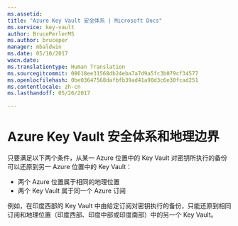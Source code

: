 ```yaml
---
ms.assetid: 
title: "Azure Key Vault 安全体系 | Microsoft Docs"
ms.service: key-vault
author: BrucePerlerMS
ms.author: bruceper
manager: mbaldwin
ms.date: 05/10/2017
wacn.date: 
ms.translationtype: Human Translation
ms.sourcegitcommit: 08618ee31568db24eba7a7d9a5fc3b079cf34577
ms.openlocfilehash: 0be03647568dafbfb39ad41a90d3c6e30fcad251
ms.contentlocale: zh-cn
ms.lasthandoff: 05/26/2017

---
```

# <a name="azure-key-vault-security-worlds-and-geographic-boundaries"></a>Azure Key Vault 安全体系和地理边界

只要满足以下两个条件，从某一 Azure 位置中的 Key Vault 对密钥所执行的备份可以还原到另一 Azure 位置中的 Key Vault：

- 两个 Azure 位置属于相同的地理位置
- 两个 Key Vault 属于同一个 Azure 订阅

例如，在印度西部的 Key Vault 中由给定订阅对密钥执行的备份，只能还原到相同订阅和地理位置（印度西部、印度中部或印度南部）中的另一个 Key Vault。 




